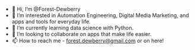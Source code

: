 - 👋 Hi, I’m @Forest-Dewberry
- 👀 I’m interested in Automation Engineering, Digital Media Marketing, and apps and tools for everyday life.
- 🌱 I’m currently learning data science with Python.
- 💞️ I’m looking to collaborate on apps that make life easier.
- 📫 How to reach me - forest.dewberry@gmail.com or on here!

<!---
Forest-Dewberry/Forest-Dewberry is a ✨ special ✨ repository because its `README.md` (this file) appears on your GitHub profile.
You can click the Preview link to take a look at your changes.
--->
